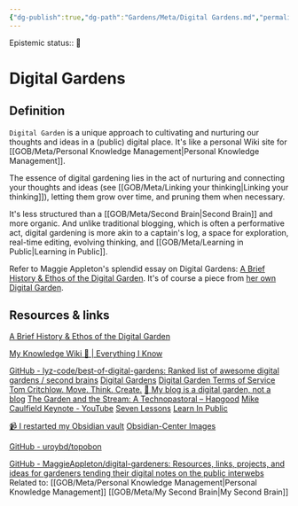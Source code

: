 ```yaml
---
{"dg-publish":true,"dg-path":"Gardens/Meta/Digital Gardens.md","permalink":"/gardens/meta/digital-gardens/","tags":["digital-garden"]}
---
```


Epistemic status:: 🌱

# Digital Gardens

## Definition
`Digital Garden` is a unique approach to cultivating and nurturing our thoughts and ideas in a (public) digital place. It's like a personal Wiki site for [[GOB/Meta/Personal Knowledge Management\|Personal Knowledge Management]].

The essence of digital gardening lies in the act of nurturing and connecting your thoughts and ideas (see [[GOB/Meta/Linking your thinking\|Linking your thinking]]), letting them grow over time, and pruning them when necessary. 

It's less structured than a [[GOB/Meta/Second Brain\|Second Brain]] and more organic. And unlike traditional blogging, which is often a performative act, digital gardening is more akin to a captain's log, a space for exploration, real-time editing, evolving thinking, and [[GOB/Meta/Learning in Public\|Learning in Public]].

Refer to Maggie Appleton's splendid essay on Digital Gardens: [A Brief History & Ethos of the Digital Garden](https://maggieappleton.com/garden-history). It's of course a piece from [her own Digital Garden](https://maggieappleton.com/garden).

## Resources & links

[A Brief History & Ethos of the Digital Garden](https://maggieappleton.com/garden-history)

[My Knowledge Wiki 🌿 | Everything I Know](https://wiki.nikiv.dev/)


[GitHub - lyz-code/best-of-digital-gardens: Ranked list of awesome digital gardens / second brains](https://github.com/lyz-code/best-of-digital-gardens)
[Digital Gardens](https://tomcritchlow.com/blogchains/digital-gardens/)
[Digital Garden Terms of Service](https://www.swyx.io/digital-garden-tos)
[Tom Critchlow. Move. Think. Create.](https://tomcritchlow.com/wiki/)
[🌱 My blog is a digital garden, not a blog](https://joelhooks.com/digital-garden)
[The Garden and the Stream: A Technopastoral – Hapgood](https://hapgood.us/2015/10/17/the-garden-and-the-stream-a-technopastoral/)
[Mike Caulfield Keynote - YouTube](https://www.youtube.com/watch?v=ckv_CjyKyZY)
[Seven Lessons](https://www.eastgate.com/garden/Seven_Lessons.html)
[Learn In Public](https://www.swyx.io/learn-in-public)

[📹 I restarted my Obsidian vault](https://notes.johnmavrick.com/i-restarted-my-obsidian-vault/)
[Obsidian-Center Images](https://hive.mod0.org/tech/obsidian/obsidian-center-images/)

[GitHub - uroybd/topobon](https://github.com/uroybd/topobon)

[GitHub - MaggieAppleton/digital-gardeners: Resources, links, projects, and ideas for gardeners tending their digital notes on the public interwebs](https://github.com/MaggieAppleton/digital-gardeners)
Related to:
[[GOB/Meta/Personal Knowledge Management\|Personal Knowledge Management]]
[[GOB/Meta/My Second Brain\|My Second Brain]]

